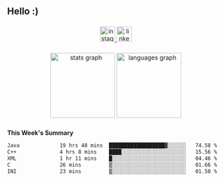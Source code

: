 <h2 align="left">Hello :)</h2>

###

<div align="center">
  <a href="https://www.instagram.com/sebi.klaus/" target="_blank">
    <img src="https://img.shields.io/static/v1?message=Instagram&logo=instagram&label=&color=E4405F&logoColor=white&labelColor=&style=for-the-badge" height="35" alt="instagram logo"  />
  </a>
  <a href="https://www.linkedin.com/in/sebastian-klaus-3aa64720b/" target="_blank">
    <img src="https://img.shields.io/static/v1?message=LinkedIn&logo=linkedin&label=&color=0077B5&logoColor=white&labelColor=&style=for-the-badge" height="35" alt="linkedin logo"  />
  </a>
</div>

###

<div align="center">
  <img src="https://github-readme-stats.vercel.app/api?username=IYourSunshineI&hide_title=false&hide_rank=false&show_icons=true&include_all_commits=true&count_private=true&disable_animations=false&theme=dracula&locale=en&hide_border=false&order=1" height="150" alt="stats graph"  />
  <img src="https://github-readme-stats.vercel.app/api/top-langs?username=IYourSunshineI&locale=en&hide_title=false&layout=compact&card_width=320&langs_count=5&theme=dracula&hide_border=false&order=2" height="150" alt="languages graph"  />
</div>

###

**This Week's Summary**
<!--START_SECTION:waka-->

```txt
Java             19 hrs 48 mins  ██████████████████▓░░░░░░   74.58 %
C++              4 hrs 8 mins    ████░░░░░░░░░░░░░░░░░░░░░   15.56 %
XML              1 hr 11 mins    █░░░░░░░░░░░░░░░░░░░░░░░░   04.46 %
C                26 mins         ▒░░░░░░░░░░░░░░░░░░░░░░░░   01.66 %
INI              23 mins         ▒░░░░░░░░░░░░░░░░░░░░░░░░   01.50 %
```

<!--END_SECTION:waka-->
